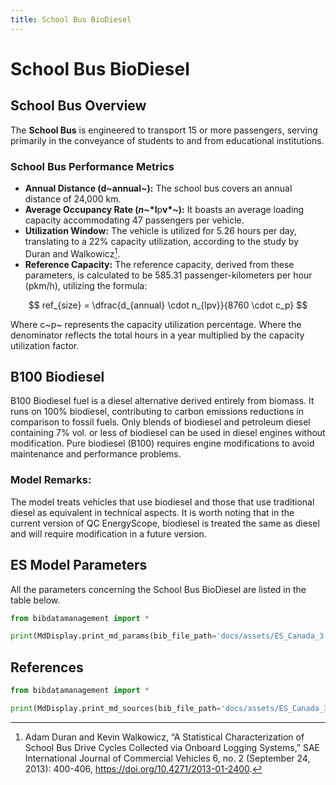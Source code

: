 ```yaml
---
title: School Bus BioDiesel
---
```


# School Bus BioDiesel

## School Bus Overview

The **School Bus** is engineered to transport 15 or more passengers,
serving primarily in the conveyance of students to and from educational
institutions.

### School Bus Performance Metrics

- **Annual Distance (d~annual~):** The school
  bus covers an annual distance of 24,000 km.
- **Average Occupancy Rate (*n*~*l**p**v*~):** It boasts an
  average loading capacity accommodating 47 passengers per vehicle.
- **Utilization Window:** The vehicle is utilized for 5.26 hours per
  day, translating to a 22% capacity utilization, according to the
  study by Duran and Walkowicz[^1].
- **Reference Capacity:** The reference capacity, derived from these
  parameters, is calculated to be 585.31 passenger-kilometers per hour
  (pkm/h), utilizing the formula:

$$
ref_{size} = \dfrac{d_{annual} \cdot n_{lpv}}{8760 \cdot c_p}
$$

Where c~p~ represents the capacity utilization percentage.
Where the denominator reflects the total hours in a year multiplied by
the capacity utilization factor.

[^1]: Adam Duran and Kevin Walkowicz, “A Statistical
Characterization of School Bus Drive Cycles Collected via Onboard
Logging Systems,” SAE International Journal of Commercial Vehicles
6, no. 2 (September 24, 2013): 400-406,
<https://doi.org/10.4271/2013-01-2400>.

## B100 Biodiesel

B100 Biodiesel fuel is a diesel alternative derived entirely from
biomass. It runs on 100% biodiesel, contributing to carbon emissions
reductions in comparison to fossil fuels. Only blends of biodiesel and
petroleum diesel containing 7% vol. or less of biodiesel can be used in
diesel engines without modification. Pure biodiesel (B100) requires
engine modifications to avoid maintenance and performance problems.

### Model Remarks:

The model treats vehicles that use biodiesel and those that use
traditional diesel as equivalent in technical aspects. It is worth
noting that in the current version of QC EnergyScope, biodiesel is
treated the same as diesel and will require modification in a future
version.

## ES Model Parameters

All the parameters concerning the School Bus BioDiesel are listed in the
table below.

```python exec="on"
from bibdatamanagement import *

print(MdDisplay.print_md_params(bib_file_path='docs/assets/ES_Canada_3.bib', filter_entry='SCHOOLBUS_BIODIESEL_B100'))
```

## References

```python exec="on"
from bibdatamanagement import *

print(MdDisplay.print_md_sources(bib_file_path='docs/assets/ES_Canada_3.bib', filter_entry='SCHOOLBUS_BIODIESEL_B100'))
```

